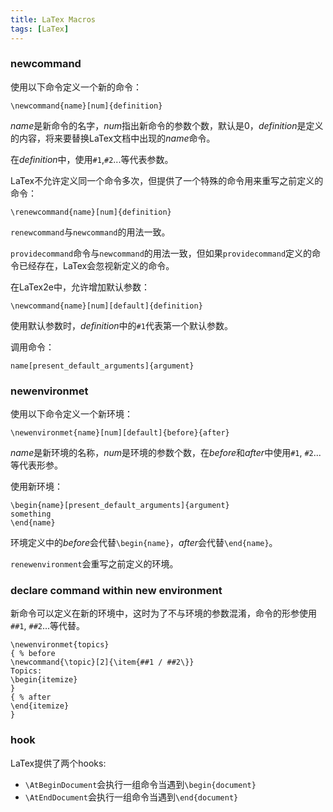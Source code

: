 ```yaml
---
title: LaTex Macros
tags: [LaTex]
---
```


### newcommand

使用以下命令定义一个新的命令：

``` plaintex
\newcommand{name}[num]{definition}
```

*name*是新命令的名字，*num*指出新命令的参数个数，默认是0，*definition*是定义的内容，将来要替换LaTex文档中出现的*name*命令。

在*definition*中，使用`#1`,`#2`...等代表参数。

LaTex不允许定义同一个命令多次，但提供了一个特殊的命令用来重写之前定义的命令：

``` plaintex
\renewcommand{name}[num]{definition}
```

`renewcommand`与`newcommand`的用法一致。

`providecommand`命令与`newcommand`的用法一致，但如果`providecommand`定义的命令已经存在，LaTex会忽视新定义的命令。

在LaTex2e中，允许增加默认参数：

``` plaintex
\newcommand{name}[num][default]{definition}
```

使用默认参数时，*definition*中的`#1`代表第一个默认参数。

调用命令：

``` plaintex
name[present_default_arguments]{argument}
```

### newenvironmet

使用以下命令定义一个新环境：

``` plaintex
\newenvironmet{name}[num][default]{before}{after}
```

*name*是新环境的名称，*num*是环境的参数个数，在*before*和*after*中使用`#1`, `#2`...等代表形参。

使用新环境：

``` plaintex
\begin{name}[present_default_arguments]{argument}
something
\end{name}
```

环境定义中的*before*会代替`\begin{name}`，*after*会代替`\end{name}`。

`renewenvironment`会重写之前定义的环境。

### declare command within new environment

新命令可以定义在新的环境中，这时为了不与环境的参数混淆，命令的形参使用`##1`, `##2`...等代替。

``` plaintex
\newenvironmet{topics}
{ % before
\newcommand{\topic}[2]{\item{##1 / ##2\}}
Topics:
\begin{itemize}
}
{ % after
\end{itemize}
}
```

### hook

LaTex提供了两个hooks:

* `\AtBeginDocument`会执行一组命令当遇到`\begin{document}`
* `\AtEndDocument`会执行一组命令当遇到`\end{document}`

